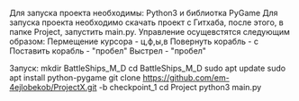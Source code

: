 Для запуска проекта необходимы: Python3 и библиотка PyGame
Для запуска проекта необходимо скачать проект с Гитхаба, после этого, в папке Project, запустить main.py.
Управление осущевстятся следующим образом:
Пермещение курсора - ц,ф,ы,в
Повернуть корабль - с
Поставить корабль - "пробел"
Выстрел - "пробел"

Запуск:
mkdir BattleShips_M_D
cd BattleShips_M_D
sudo apt update
sudo apt install python-pygame
git clone https://github.com/em-4ejlobekob/ProjectX.git -b checkpoint_1
cd Project
python3 main.py

